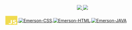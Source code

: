 <div align="center">
  <a href="https://github.com/EmersonFontes">
  <img height="180em" src="https://github-readme-stats.vercel.app/api?username=EmersonFontes&show_icons=true&theme=dracula&include_all_commits=true&count_private=true"/>
  <img height="180em" src="https://github-readme-stats.vercel.app/api/top-langs/?username=EmersonFontes&layout=compact&langs_count=7&theme=dracula"/>

</div>

  <div style="display: inline_block"><br>
  <img align="center" alt="Emerson-Js" height="30" width="40" src="https://raw.githubusercontent.com/devicons/devicon/master/icons/javascript/javascript-plain.svg">
  <img align="center" alt="Emerson-CSS" height="30" width="40" src="https://cdn.jsdelivr.net/gh/devicons/devicon/icons/css3/css3-original.svg"/>
  <img align="center" alt="Emerson-HTML" height="30" width="40" src="https://cdn.jsdelivr.net/gh/devicons/devicon/icons/html5/html5-original.svg" />
  <img align="center" alt="Emerson-JAVA" height="30" width="40" src="https://img.icons8.com/color/48/FA5252/java-coffee-cup-logo--v1.png" />
  
</div>
